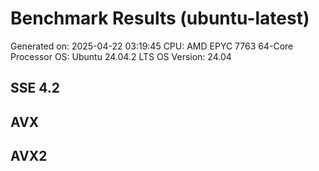 # Benchmark Results (ubuntu-latest)

Generated on: 2025-04-22 03:19:45
CPU: AMD EPYC 7763 64-Core Processor
OS: Ubuntu 24.04.2 LTS
OS Version: 24.04

## SSE 4.2

## AVX

## AVX2

